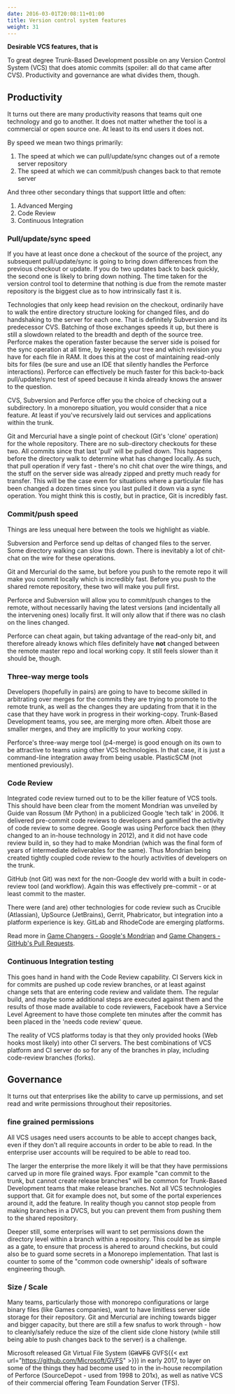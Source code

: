 ```yaml
---
date: 2016-03-01T20:08:11+01:00
title: Version control system features
weight: 31
---
```


**Desirable VCS features, that is**

To great degree Trunk-Based Development possible on any Version Control System (VCS) that does atomic commits (spoiler: all do 
that came after CVS).  Productivity and governance are what divides them, though.

## Productivity

It turns out there are many 
productivity reasons that teams quit one technology and go to another. It does not matter whether the tool is a commercial
or open source one. At least to its end users it does not.

By speed we mean two things primarily:

1. The speed at which we can pull/update/sync changes out of a remote server repository
2. The speed at which we can commit/push changes back to that remote server

And three other secondary things that support little and often:

1. Advanced Merging
2. Code Review
3. Continuous Integration

### Pull/update/sync speed

If you have at least once done a checkout of the source of the project, any subsequent pull/update/sync is going to bring down 
differences from the previous checkout or update.  If you do two updates back to back quickly, the second one is likely to bring 
down nothing.  The time taken for the version control tool to determine that nothing is due from the remote master 
repository is the biggest clue as to how intrinsically fast it is. 

Technologies that only keep head revision on the checkout, ordinarily have to walk the entire directory structure 
looking for changed files, and do handshaking to the server for each one. That is definitely Subversion and its predecessor CVS. 
Batching of those exchanges speeds it up, but there is still a slowdown related to the breadth and depth of the source
tree. Perforce makes the operation faster because the server side is poised for the sync operation at all time, by 
keeping your tree and which revision you have for each file in RAM. It does this at the cost of maintaining read-only
bits for files (be sure and use an IDE that silently handles the Perforce interactions). Perforce can effectively be much
faster for this back-to-back pull/update/sync test of speed because it kinda already knows the answer to the question.

CVS, Subversion and Perforce offer you the choice of checking out a subdirectory. In a monorepo situation, you would 
consider that a nice feature. At least if you've recursively laid out services and applications within the trunk.

Git and Mercurial have a single point of checkout (Git's 'clone' operation) for the whole repository.  There are no sub-directory checkouts 
for these two. All commits since that 
last 'pull' will be pulled down. This happens before the directory walk to determine what has changed locally. As such, that 
pull operation if very fast - there's no chit chat over the wire things, and the stuff on the server side was already 
zipped and pretty much ready for transfer. This will be the case even for situations where a particular 
file has been changed a dozen times since you last pulled it down via a sync operation.  You might think 
this is costly, but in practice, Git is incredibly fast.

### Commit/push speed

Things are less unequal here between the tools we highlight as viable.  

Subversion and Perforce send up deltas of changed files to the server. Some directory walking can slow this down. There 
is inevitably a lot of chit-chat on the wire for these operations. 

Git and Mercurial do the same, but before you push to the remote repo it will make you commit locally which is incredibly 
fast. Before you push to the shared remote repository, these two will make you pull first.  

Perforce and Subversion will allow you to commit/push changes to the remote, without necessarily having the latest versions (and 
incidentally all the intervening ones) locally first.  It will only allow that if there was no clash on the lines changed.

Perforce can cheat again, but taking advantage of the read-only bit, and therefore already knows which files definitely 
have **not** changed between the remote master repo and local working copy. It still feels slower than it should be, though.  

### Three-way merge tools

Developers (hopefully in pairs) are going to have to become skilled in arbitrating over merges for the commits they 
are trying to promote to the remote trunk, as well as the changes they are updating from that it in the case that they 
have work in progress in their working-copy. Trunk-Based Development teams, you see, are merging more often. Albeit 
those are smaller merges, and they are implicitly to your working copy.

Perforce's three-way merge tool (p4-merge) is good enough on its own to be attractive to teams using other VCS 
technologies. In that case, it is just a command-line integration away from being usable.  PlasticSCM (not mentioned previously).

### Code Review

Integrated code review turned out to to be the killer feature of VCS tools. This should have been clear from the moment Mondrian
was unveiled by Guide van Rossum (Mr Python) in a publicized Google 'tech talk' in 2006. It delivered pre-commit
code reviews to developers and gamified the activity of code review to some degree. Google was
using Perforce back then (they changed to an in-house technology in 2012), and it did not have code review build in, so 
they had to make Mondrian (which was the final form of years of intermediate deliverables for the same). Thus
Mondrian being created tightly coupled code review to the hourly activities of developers on the trunk. 

GitHub (not Git) was next for the non-Google dev world with a built in code-review tool (and workflow). Again this was 
effectively pre-commit - or at least commit to the master.

There were (and are) other technologies for code review such as Crucible (Atlassian), UpSource (JetBrains), Gerrit, 
Phabricator, but integration into a platform experience is key.  GitLab and RhodeCode are emerging platforms.

Read more in [Game Changers - Google's Mondrian](/game-changers/index.html#google-s-internal-devops-1998-onwards) and 
[Game Changers - GitHub's Pull Requests](/game-changers/index.html#github-s-entire-platform-2008-onwards).

### Continuous Integration testing

This goes hand in hand with the Code Review capability. CI Servers kick in for commits are pushed up code review branches, 
or at least against change sets that are entering code review and validate them. The regular build, and maybe some 
additional steps are executed against them and the results of those made available to code reviewers, Facebook have a 
Service Level Agreement to have those complete ten minutes after the commit has been placed in the 'needs code review'
queue.

The reality of VCS platforms today is that they only provided hooks (Web hooks most likely) into other CI servers. The
best combinations of VCS platform and CI server do so for any of the branches in play, including code-review branches 
(forks).

## Governance

It turns out that enterprises like the ability to carve up permissions, and set read and write permissions throughout
their repositories.

### fine grained permissions

All VCS usages need users accounts to be able to accept changes back, even if they don't all require accounts in order
to be able to read. In the enterprise user accounts will be required to be able to read too.

The larger the enterprise the more likely it will be that they have permissions carved up in more file grained ways.
Fpor example "can commit to the trunk, but cannot create release branches" will be common for Trunk-Based Development
teams that make release branches.  Not all VCS technologies support that. Git for example does not, but some of the 
portal experiences around it, add the feature. In reality though you cannot stop people from making branches in a DVCS,
but you can prevent them from pushing them to the shared repository.

Deeper still, some enterprises will want to set permissions down the directory level within a branch within a repository.
This could be as simple as a gate, to ensure that process is ahered to around checkins, but could also be to guard
some secrets in a Monorepo implementation. That last is counter to some of the "common code ownership" ideals of
software engineering though.

### Size / Scale

Many teams, particularly those with monorepo configurations or large binary files (like Games companies), want to have 
limitless server side storage for their repository.  Git and Mercurial are inching towards bigger and bigger 
capacity, but there are still a few snafus to work through - how to cleanly/safely reduce the size of the client side clone
history (while still being able to push changes back to the server) is a challenge.

Microsoft released Git Virtual File System (~~GitVFS~~ GVFS{{< ext url="https://github.com/Microsoft/GVFS" >}}) in early 2017, to layer on some of the things they had 
become used to in the in-house recompilation of Perforce (SourceDepot - used from 1998 to 201x), as well as native VCS 
of their commercial offering Team Foundation Server (TFS).
